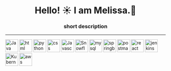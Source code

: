 # <h1 align="center"> Hello! ☀️ I am Melissa.💛 </h1>
<h3 align ="center"> short description </h3>

------
<img src="https://upload.wikimedia.org/wikipedia/en/thumb/3/30/Java_programming_language_logo.svg/320px-Java_programming_language_logo.svg.png" alt="Java Logo" width="40" height="40"> <img src="https://www.w3.org/html/logo/img/mark-word-icon.png" alt="html" width="40" height="40"> <img src="https://www.python.org/static/community_logos/python-logo.png" alt="python logot" width="40" height="40"> <img src="https://upload.wikimedia.org/wikipedia/commons/thumb/d/d5/CSS3_logo_and_wordmark.svg/544px-CSS3_logo_and_wordmark.svg.png" alt="css logo" width="40" height="40"> <img src="https://upload.wikimedia.org/wikipedia/commons/thumb/6/6a/JavaScript-logo.png/900px-JavaScript-logo.png?20120221235433" alt="Javascript logo" width="40" height="40"> <img src="https://companieslogo.com/img/orig/SNOW-35164165.png?t=1634190631" alt="Snowflake logo" width="40" height="40"> <img src="https://github.com/MelissaaGuz/MelissaaGuz/assets/102260396/3dd1adf4-29a4-4784-ac12-b4abeade148a" alt="mysql logo" width="40" height="40"> <img src="https://img.icons8.com/?size=100&id=90519&format=png" alt="springboot logo" width="40" height="40">
<img src="https://logowik.com/content/uploads/images/postman-api-platform6643.logowik.com.webp" alt="postman logo" width="40" height="40"> <img src="https://cdn4.iconfinder.com/data/icons/logos-3/600/React.js_logo-1024.png" alt="react logo" width="40" height="40"> <img src="https://i.pinimg.com/originals/a5/ff/6d/a5ff6d9555aaab304b82dbbeb097d70e.png" alt="jenkins logo" width="40" height="40"> <img src="https://upload.wikimedia.org/wikipedia/commons/3/39/Kubernetes_logo_without_workmark.svg" alt="Kubernetes logo" width="40" height="40"> <img src="https://ih1.redbubble.net/image.3917587429.0371/st,small,507x507-pad,600x600,f8f8f8.jpg" alt="aws logo" width="40" height="40">
